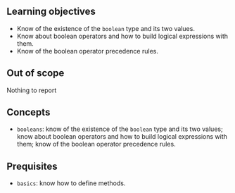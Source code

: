 ## Learning objectives

- Know of the existence of the `boolean` type and its two values.
- Know about boolean operators and how to build logical expressions with them.
- Know of the boolean operator precedence rules.

## Out of scope

Nothing to report

## Concepts

- `booleans`: know of the existence of the `boolean` type and its two values; know about boolean operators and how to build logical expressions with them; know of the boolean operator precedence rules.

## Prequisites

- `basics`: know how to define methods.
